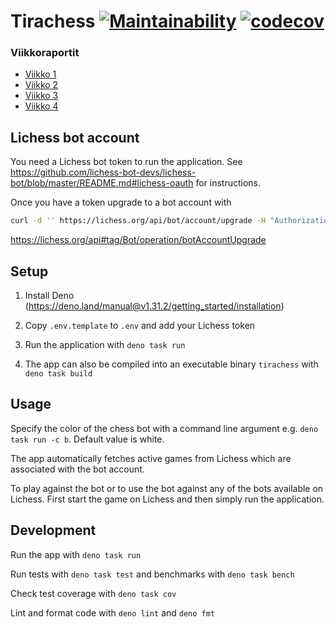 # Tirachess [![Maintainability](https://api.codeclimate.com/v1/badges/c9c944ac9abf94eddf74/maintainability)](https://codeclimate.com/github/Keskimaki/tiralabra/maintainability) [![codecov](https://codecov.io/gh/Keskimaki/tiralabra/branch/main/graph/badge.svg?token=Y2NNQ3KPS0)](https://codecov.io/gh/Keskimaki/tiralabra)

### Viikkoraportit

- [Viikko 1](./documentation/viikkoraportti/viikko1.md)
- [Viikko 2](./documentation/viikkoraportti/viikko2.md)
- [Viikko 3](./documentation/viikkoraportti/viikko3.md)
- [Viikko 4](./documentation/viikkoraportti/viikko4.md)

## Lichess bot account

You need a Lichess bot token to run the application. See
https://github.com/lichess-bot-devs/lichess-bot/blob/master/README.md#lichess-oauth
for instructions.

Once you have a token upgrade to a bot account with

```bash
curl -d '' https://lichess.org/api/bot/account/upgrade -H "Authorization: Bearer <yourTokenHere>"
```

https://lichess.org/api#tag/Bot/operation/botAccountUpgrade

## Setup

1. Install Deno (https://deno.land/manual@v1.31.2/getting_started/installation)

2. Copy `.env.template` to `.env` and add your Lichess token

3. Run the application with `deno task run`

4. The app can also be compiled into an executable binary `tirachess` with
   `deno task build`

## Usage

Specify the color of the chess bot with a command line argument e.g.
`deno task run -c b`. Default value is white.

The app automatically fetches active games from Lichess which are associated
with the bot account.

To play against the bot or to use the bot against any of the bots available on
Lichess. First start the game on Lichess and then simply run the application.

## Development

Run the app with `deno task run`

Run tests with `deno task test` and benchmarks with `deno task bench`

Check test coverage with `deno task cov`

Lint and format code with `deno lint` and `deno fmt`
